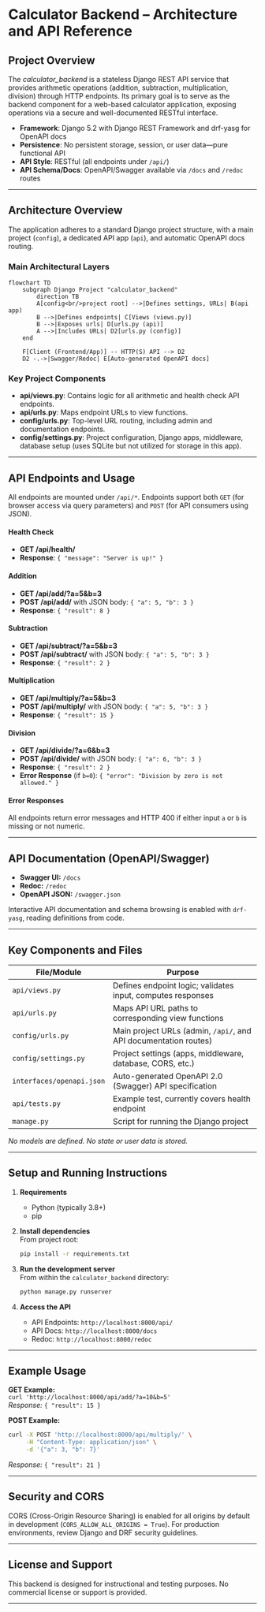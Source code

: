 # Calculator Backend – Architecture and API Reference

## Project Overview

The _calculator_backend_ is a stateless Django REST API service that provides arithmetic operations (addition, subtraction, multiplication, division) through HTTP endpoints. Its primary goal is to serve as the backend component for a web-based calculator application, exposing operations via a secure and well-documented RESTful interface.

- **Framework**: Django 5.2 with Django REST Framework and drf-yasg for OpenAPI docs
- **Persistence**: No persistent storage, session, or user data—pure functional API
- **API Style**: RESTful (all endpoints under `/api/`)
- **API Schema/Docs**: OpenAPI/Swagger available via `/docs` and `/redoc` routes

---

## Architecture Overview

The application adheres to a standard Django project structure, with a main project (`config`), a dedicated API app (`api`), and automatic OpenAPI docs routing.

### Main Architectural Layers

```mermaid
flowchart TD
    subgraph Django Project "calculator_backend"
        direction TB
        A[config<br/>project root] -->|Defines settings, URLs| B(api app)
        B -->|Defines endpoints| C[Views (views.py)]
        B -->|Exposes urls| D[urls.py (api)]
        A -->|Includes URLs| D2[urls.py (config)]
    end

    F[Client (Frontend/App)] -- HTTP(S) API --> D2
    D2 -.->|Swagger/Redoc| E[Auto-generated OpenAPI docs]
```

### Key Project Components

- **api/views.py**: Contains logic for all arithmetic and health check API endpoints.
- **api/urls.py**: Maps endpoint URLs to view functions.
- **config/urls.py**: Top-level URL routing, including admin and documentation endpoints.
- **config/settings.py**: Project configuration, Django apps, middleware, database setup (uses SQLite but not utilized for storage in this app).

---

## API Endpoints and Usage

All endpoints are mounted under `/api/*`. Endpoints support both `GET` (for browser access via query parameters) and `POST` (for API consumers using JSON).

#### Health Check

- **GET /api/health/**
- **Response**: `{ "message": "Server is up!" }`

#### Addition

- **GET /api/add/?a=5&b=3**
- **POST /api/add/**  with JSON body: `{ "a": 5, "b": 3 }`
- **Response**: `{ "result": 8 }`

#### Subtraction

- **GET /api/subtract/?a=5&b=3**
- **POST /api/subtract/**  with JSON body: `{ "a": 5, "b": 3 }`
- **Response**: `{ "result": 2 }`

#### Multiplication

- **GET /api/multiply/?a=5&b=3**
- **POST /api/multiply/**  with JSON body: `{ "a": 5, "b": 3 }`
- **Response**: `{ "result": 15 }`

#### Division

- **GET /api/divide/?a=6&b=3**
- **POST /api/divide/**  with JSON body: `{ "a": 6, "b": 3 }`
- **Response**: `{ "result": 2 }`
- **Error Response** (if `b=0`): `{ "error": "Division by zero is not allowed." }`

#### Error Responses

All endpoints return error messages and HTTP 400 if either input `a` or `b` is missing or not numeric.

---

## API Documentation (OpenAPI/Swagger)

- **Swagger UI:**  `/docs`
- **Redoc:**      `/redoc`
- **OpenAPI JSON:** `/swagger.json`

Interactive API documentation and schema browsing is enabled with `drf-yasg`, reading definitions from code.

---

## Key Components and Files

| File/Module                                      | Purpose                                                            |
|--------------------------------------------------|--------------------------------------------------------------------|
| `api/views.py`                                   | Defines endpoint logic; validates input, computes responses        |
| `api/urls.py`                                    | Maps API URL paths to corresponding view functions                 |
| `config/urls.py`                                 | Main project URLs (admin, `/api/`, and API documentation routes)   |
| `config/settings.py`                             | Project settings (apps, middleware, database, CORS, etc.)          |
| `interfaces/openapi.json`                        | Auto-generated OpenAPI 2.0 (Swagger) API specification             |
| `api/tests.py`                                   | Example test, currently covers health endpoint                     |
| `manage.py`                                      | Script for running the Django project                              |

_No models are defined. No state or user data is stored._

---

## Setup and Running Instructions

1. **Requirements**
   - Python (typically 3.8+)
   - pip

2. **Install dependencies**  
   From project root:
   ```bash
   pip install -r requirements.txt
   ```

3. **Run the development server**  
   From within the `calculator_backend` directory:
   ```bash
   python manage.py runserver
   ```

4. **Access the API**
   - API Endpoints: `http://localhost:8000/api/`
   - API Docs: `http://localhost:8000/docs`
   - Redoc: `http://localhost:8000/redoc`

---

## Example Usage

**GET Example:**  
`curl 'http://localhost:8000/api/add/?a=10&b=5'`  
_Response:_ `{ "result": 15 }`

**POST Example:**  
```bash
curl -X POST 'http://localhost:8000/api/multiply/' \
     -H "Content-Type: application/json" \
     -d '{"a": 3, "b": 7}'
```
_Response:_ `{ "result": 21 }`

---

## Security and CORS

CORS (Cross-Origin Resource Sharing) is enabled for all origins by default in development (`CORS_ALLOW_ALL_ORIGINS = True`). For production environments, review Django and DRF security guidelines.

---

## License and Support

This backend is designed for instructional and testing purposes. No commercial license or support is provided.

---

